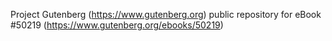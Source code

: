 Project Gutenberg (https://www.gutenberg.org) public repository for
eBook #50219 (https://www.gutenberg.org/ebooks/50219)

